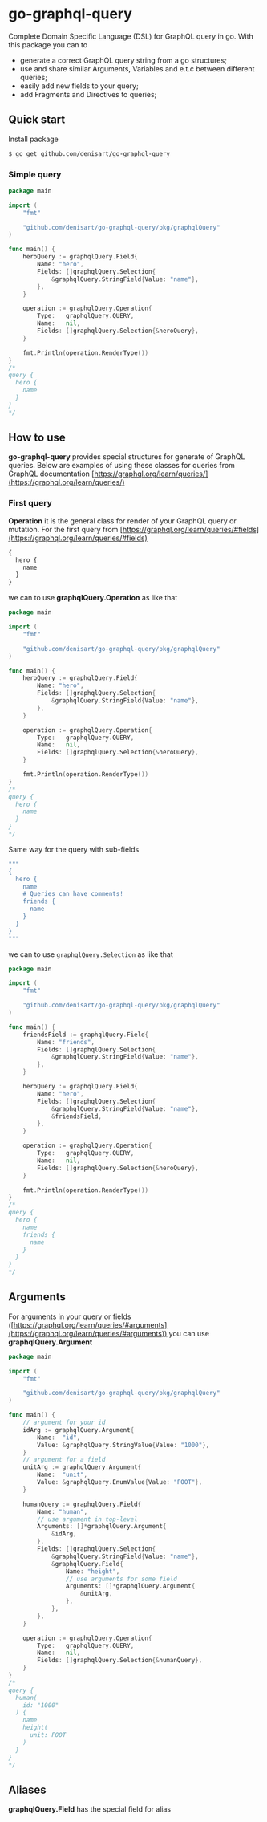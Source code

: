 # go-graphql-query

Complete Domain Specific Language (DSL) for GraphQL query in go. With this package you can to

- generate a correct GraphQL query string from a go structures;
- use and share similar Arguments, Variables and e.t.c between different queries;
- easily add new fields to your query;
- add Fragments and Directives to queries;

## Quick start

Install package

```bash
$ go get github.com/denisart/go-graphql-query
```

### Simple query

```go
package main

import (
    "fmt"

    "github.com/denisart/go-graphql-query/pkg/graphqlQuery"
)

func main() {
    heroQuery := graphqlQuery.Field{
        Name: "hero",
        Fields: []graphqlQuery.Selection{
            &graphqlQuery.StringField{Value: "name"},
        },
    }

    operation := graphqlQuery.Operation{
        Type:   graphqlQuery.QUERY,
        Name:   nil,
        Fields: []graphqlQuery.Selection{&heroQuery},
    }

    fmt.Println(operation.RenderType())
}
/*
query {
  hero {
    name
  }
}
*/
```

## How to use

**go-graphql-query** provides special structures for generate of GraphQL queries. Below are examples of using these classes for queries from GraphQL documentation [https://graphql.org/learn/queries/](https://graphql.org/learn/queries/)

### First query

**Operation** it is the general class for render of your GraphQL query or mutation. For the first query from [https://graphql.org/learn/queries/#fields](https://graphql.org/learn/queries/#fields)

```graphql
{
  hero {
    name
  }
}
```

we can to use **graphqlQuery.Operation** as like that

```go
package main

import (
    "fmt"

    "github.com/denisart/go-graphql-query/pkg/graphqlQuery"
)

func main() {
    heroQuery := graphqlQuery.Field{
        Name: "hero",
        Fields: []graphqlQuery.Selection{
            &graphqlQuery.StringField{Value: "name"},
        },
    }

    operation := graphqlQuery.Operation{
        Type:   graphqlQuery.QUERY,
        Name:   nil,
        Fields: []graphqlQuery.Selection{&heroQuery},
    }

    fmt.Println(operation.RenderType())
}
/*
query {
  hero {
    name
  }
}
*/
```

Same way for the query with sub-fields

```graphql
"""
{
  hero {
    name
    # Queries can have comments!
    friends {
      name
    }
  }
}
"""
```

we can to use `graphqlQuery.Selection` as like that

```go
package main

import (
    "fmt"

    "github.com/denisart/go-graphql-query/pkg/graphqlQuery"
)

func main() {
    friendsField := graphqlQuery.Field{
        Name: "friends",
        Fields: []graphqlQuery.Selection{
            &graphqlQuery.StringField{Value: "name"},
        },
    }

    heroQuery := graphqlQuery.Field{
        Name: "hero",
        Fields: []graphqlQuery.Selection{
            &graphqlQuery.StringField{Value: "name"},
            &friendsField,
        },
    }

    operation := graphqlQuery.Operation{
        Type:   graphqlQuery.QUERY,
        Name:   nil,
        Fields: []graphqlQuery.Selection{&heroQuery},
    }

    fmt.Println(operation.RenderType())
}
/*
query {
  hero {
    name
    friends {
      name
    }
  }
}
*/
```

## Arguments

For arguments in your query or fields ([https://graphql.org/learn/queries/#arguments](https://graphql.org/learn/queries/#arguments)) you can use **graphqlQuery.Argument**

```go
package main

import (
    "fmt"

    "github.com/denisart/go-graphql-query/pkg/graphqlQuery"
)

func main() {
    // argument for your id
    idArg := graphqlQuery.Argument{
        Name:  "id",
        Value: &graphqlQuery.StringValue{Value: "1000"},
    }
    // argument for a field
    unitArg := graphqlQuery.Argument{
        Name:  "unit",
        Value: &graphqlQuery.EnumValue{Value: "FOOT"},
    }

    humanQuery := graphqlQuery.Field{
        Name: "human",
        // use argument in top-level
        Arguments: []*graphqlQuery.Argument{
            &idArg,
        },
        Fields: []graphqlQuery.Selection{
            &graphqlQuery.StringField{Value: "name"},
            &graphqlQuery.Field{
                Name: "height",
                // use arguments for some field
                Arguments: []*graphqlQuery.Argument{
                    &unitArg,
                },
            },
        },
    }

    operation := graphqlQuery.Operation{
        Type:   graphqlQuery.QUERY,
        Name:   nil,
        Fields: []graphqlQuery.Selection{&humanQuery},
    }
}
/*
query {
  human(
    id: "1000"
  ) {
    name
    height(
      unit: FOOT
    )
  }
}
*/
```

## Aliases

**graphqlQuery.Field** has the special field for alias
